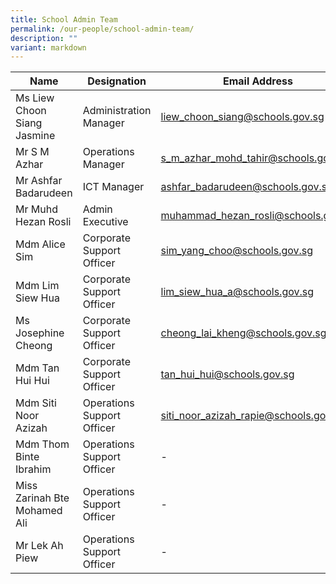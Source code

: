 ```yaml
---
title: School Admin Team
permalink: /our-people/school-admin-team/
description: ""
variant: markdown
---
```

| Name | Designation | Email Address |
| -------- | -------- | -------- |
| Ms Liew Choon Siang Jasmine     | Administration Manager     | liew_choon_siang@schools.gov.sg     |
| Mr S M Azhar    | Operations Manager     | s_m_azhar_mohd_tahir@schools.gov.sg     |
| Mr Ashfar Badarudeen     | ICT Manager     | ashfar_badarudeen@schools.gov.sg     |
| Mr Muhd Hezan Rosli     | Admin Executive     | muhammad_hezan_rosli@schools.gov.sg     |
| Mdm Alice Sim     | Corporate Support Officer     | sim_yang_choo@schools.gov.sg     |
| Mdm Lim Siew Hua     | Corporate Support Officer     | lim_siew_hua_a@schools.gov.sg    |
| Ms Josephine Cheong     | Corporate Support Officer     | cheong_lai_kheng@schools.gov.sg     |
| Mdm Tan Hui Hui     | Corporate Support Officer     | tan_hui_hui@schools.gov.sg     |
| Mdm Siti Noor Azizah     | Operations Support Officer     | siti_noor_azizah_rapie@schools.gov.sg     |
| Mdm Thom Binte Ibrahim     | Operations Support Officer    | -     |
| Miss Zarinah Bte Mohamed Ali     | Operations Support Officer     | -     |
| Mr Lek Ah Piew     | Operations Support Officer     | -     |